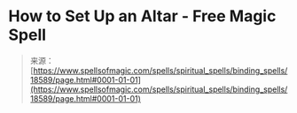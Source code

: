 <!--yml
category: 未分类
date: 2024-06-12 19:00:15
-->

# How to Set Up an Altar - Free Magic Spell

> 来源：[https://www.spellsofmagic.com/spells/spiritual_spells/binding_spells/18589/page.html#0001-01-01](https://www.spellsofmagic.com/spells/spiritual_spells/binding_spells/18589/page.html#0001-01-01)